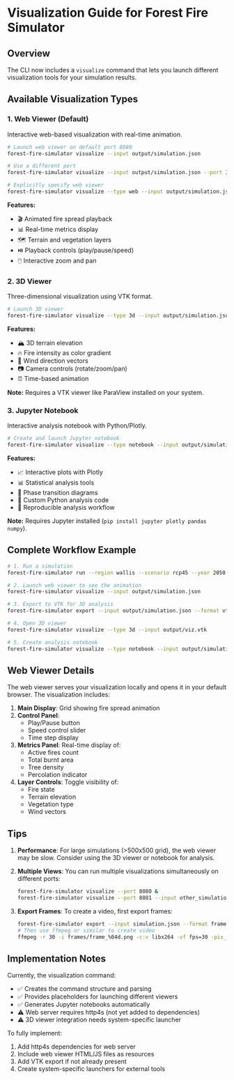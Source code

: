 # Visualization Guide for Forest Fire Simulator

## Overview
The CLI now includes a `visualize` command that lets you launch different visualization tools for your simulation results.

## Available Visualization Types

### 1. Web Viewer (Default)
Interactive web-based visualization with real-time animation.

```bash
# Launch web viewer on default port 8080
forest-fire-simulator visualize --input output/simulation.json

# Use a different port
forest-fire-simulator visualize --input output/simulation.json --port 3000

# Explicitly specify web viewer
forest-fire-simulator visualize --type web --input output/simulation.json
```

**Features:**
- 🎬 Animated fire spread playback
- 📊 Real-time metrics display
- 🗺️ Terrain and vegetation layers
- ⏯️ Playback controls (play/pause/speed)
- 🖱️ Interactive zoom and pan

### 2. 3D Viewer
Three-dimensional visualization using VTK format.

```bash
# Launch 3D viewer
forest-fire-simulator visualize --type 3d --input output/simulation.json
```

**Features:**
- 🏔️ 3D terrain elevation
- 🔥 Fire intensity as color gradient
- 💨 Wind direction vectors
- 📷 Camera controls (rotate/zoom/pan)
- ⏰ Time-based animation

**Note:** Requires a VTK viewer like ParaView installed on your system.

### 3. Jupyter Notebook
Interactive analysis notebook with Python/Plotly.

```bash
# Create and launch Jupyter notebook
forest-fire-simulator visualize --type notebook --input output/simulation.json
```

**Features:**
- 📈 Interactive plots with Plotly
- 📊 Statistical analysis tools
- 🔄 Phase transition diagrams
- 🐍 Custom Python analysis code
- 📓 Reproducible analysis workflow

**Note:** Requires Jupyter installed (`pip install jupyter plotly pandas numpy`).

## Complete Workflow Example

```bash
# 1. Run a simulation
forest-fire-simulator run --region wallis --scenario rcp45 --year 2050 --steps 1000

# 2. Launch web viewer to see the animation
forest-fire-simulator visualize --input output/simulation.json

# 3. Export to VTK for 3D analysis
forest-fire-simulator export --input output/simulation.json --format vtk --output output/viz.vtk

# 4. Open 3D viewer
forest-fire-simulator visualize --type 3d --input output/viz.vtk

# 5. Create analysis notebook
forest-fire-simulator visualize --type notebook --input output/simulation.json
```

## Web Viewer Details

The web viewer serves your visualization locally and opens it in your default browser. The visualization includes:

1. **Main Display**: Grid showing fire spread animation
2. **Control Panel**: 
   - Play/Pause button
   - Speed control slider
   - Time step display
3. **Metrics Panel**: Real-time display of:
   - Active fires count
   - Total burnt area
   - Tree density
   - Percolation indicator
4. **Layer Controls**: Toggle visibility of:
   - Fire state
   - Terrain elevation
   - Vegetation type
   - Wind vectors

## Tips

1. **Performance**: For large simulations (>500x500 grid), the web viewer may be slow. Consider using the 3D viewer or notebook for analysis.

2. **Multiple Views**: You can run multiple visualizations simultaneously on different ports:
   ```bash
   forest-fire-simulator visualize --port 8080 &
   forest-fire-simulator visualize --port 8081 --input other_simulation.json &
   ```

3. **Export Frames**: To create a video, first export frames:
   ```bash
   forest-fire-simulator export --input simulation.json --format frames --output frames/
   # Then use ffmpeg or similar to create video
   ffmpeg -r 30 -i frames/frame_%04d.png -c:v libx264 -vf fps=30 -pix_fmt yuv420p simulation.mp4
   ```

## Implementation Notes

Currently, the visualization command:
- ✅ Creates the command structure and parsing
- ✅ Provides placeholders for launching different viewers
- ✅ Generates Jupyter notebooks automatically
- ⚠️ Web server requires http4s (not yet added to dependencies)
- ⚠️ 3D viewer integration needs system-specific launcher

To fully implement:
1. Add http4s dependencies for web server
2. Include web viewer HTML/JS files as resources
3. Add VTK export if not already present
4. Create system-specific launchers for external tools
